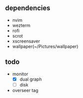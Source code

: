 ## dependencies
- nvim
- wezterm
- rofi
- scrot
- xscreensaver
- wallpaper(~/Pictures/wallpaper)

## todo
- monitor
    - [x] dual graph
    - [ ] disk
- overseer tag
